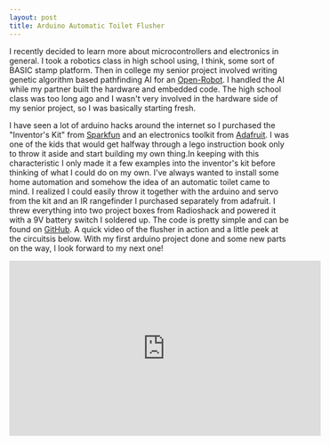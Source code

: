 ```yaml
---
layout: post
title: Arduino Automatic Toilet Flusher
---
```


I recently decided to learn more about microcontrollers and electronics in general.  I took a robotics class in high school using, I think, some sort of BASIC stamp platform.  Then in college my senior project involved writing genetic algorithm based pathfinding AI for an <a href="http://www.abotics.com/open_robot.htm">Open-Robot</a>.  I handled the AI while my partner built the hardware and embedded code.  The high school class was too long ago and I wasn't very involved in the hardware side of my senior project, so I was basically starting fresh.

I have seen a lot of arduino hacks around the internet so I purchased the "Inventor's Kit" from <a href="http://www.sparkfun.com">Sparkfun</a> and an electronics toolkit from <a href="http://www.adafruit.com">Adafruit</a>.  I was one of the kids that would get halfway through a lego instruction book only to throw it aside and start building my own thing.In keeping with this characteristic I only made it a few examples into the inventor's kit before thinking of what I could do on my own.  I've always wanted to install some home automation and somehow the idea of an automatic toilet came to mind.  I realized I could easily throw it together with the arduino and servo from the kit and an IR rangefinder I purchased separately from adafruit.  I threw everything into two project boxes from Radioshack and powered it with a 9V battery switch I soldered up.  The code is pretty simple and can be found on <a href="https://github.com/ryanmcgreevy/Arduino-Automatic-Toilet-Flusher">GitHub</a>.  A quick video of the flusher in action and a little peek at the circuitsis below.  With my first arduino project done and some new parts on the way, I look forward to my next one!
<iframe width="560" height="315" src="http://www.youtube.com/embed/4k899QWsJwI" frameborder="0" allowfullscreen></iframe>
